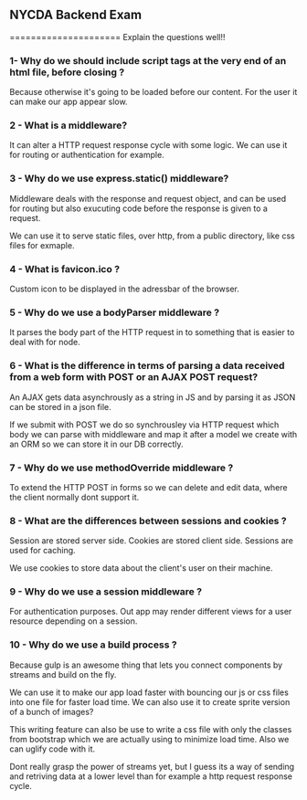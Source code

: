 ## NYCDA Backend Exam
=====================
Explain the questions well!!

### 1- Why do we should include script tags at the very end of an html file, before closing </body>?

Because otherwise it's going to be loaded before our content. For the user it can make our app appear slow.

### 2 - What is a middleware?

It can alter a HTTP request response cycle with some logic. We can use it for routing or authentication for example.

### 3 - Why do we use express.static() middleware?
Middleware deals with the response and request object, and can be used for routing but also exucuting code before the response is given to a request.

We can use it to serve static files, over http, from a public directory, like css files for exmaple.

### 4 - What is favicon.ico ?

Custom icon to be displayed in the adressbar of the browser.

### 5 - Why do we use a bodyParser middleware ?

It parses the body part of the HTTP request in to something that is easier to deal with for node.

### 6 - What is the difference in terms of parsing a data received from a web form with POST or an AJAX POST request?

An AJAX gets data asynchrously as a string in JS and by parsing it as JSON can be stored in a json file.

If we submit with POST we do so synchrousley via HTTP request which body we can parse with middleware and map it after a model we create with an ORM so we can store it in our DB correctly.

### 7 - Why do we use methodOverride middleware ?

To extend the HTTP POST in forms so we can delete and edit data, where the client normally dont support it.

### 8 - What are the differences between sessions and cookies ?

Session are stored server side. Cookies are stored client side. Sessions are used for caching.

We use cookies to store data about the client's user on their machine.

### 9 - Why do we use a session middleware ?

For authentication purposes. Out app may render different views for a user resource depending on a session.

### 10 - Why do we use a build process ?

Because gulp is an awesome thing that lets you connect components by streams and build on the fly.

We can use it to make our app load faster with bouncing our js or css files into one file for faster load time. We can also use it to create sprite version of a bunch of images?

This writing feature can also be use to write a css file with only the classes from bootstrap which we are actually using to minimize load time. Also we can uglify code with it.  

Dont really grasp the power of streams yet, but I guess its a way of sending and retriving data at a lower level than for example a http request response cycle.
